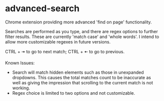 # advanced-search
Chrome extension providing more advanced 'find on page' functionality.

Searches are performed as you type, and there are regex options to further filter results. These are currently 'match case' and 'whole words'. I intend to allow more customizable regexes in future versions.

CTRL + 🠆 to go to next match; CTRL + 🠄 to go to previous.

Known Issues:
* Search will match hidden elements such as those in unexpanded dropdowns. This causes the total matches count to be inaccurate as well as giving the impression that scrolling to the current match is not working.
* Regex choice is limited to two options and not customizable.